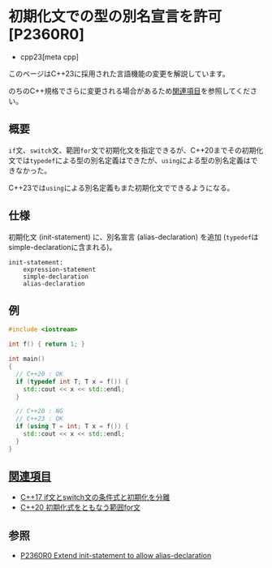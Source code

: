 # 初期化文での型の別名宣言を許可 [P2360R0]
* cpp23[meta cpp]

<!-- start lang caution -->

このページはC++23に採用された言語機能の変更を解説しています。

のちのC++規格でさらに変更される場合があるため[関連項目](#relative-page)を参照してください。

<!-- last lang caution -->

## 概要
`if`文、`switch`文、範囲`for`文で初期化文を指定できるが、C++20までその初期化文では`typedef`による型の別名定義はできたが、`using`による型の別名定義はできなかった。

C++23では`using`による別名定義もまた初期化文でできるようになる。


## 仕様
初期化文 (init-statement) に、別名宣言 (alias-declaration) を追加 (`typedef`はsimple-declarationに含まれる)。

```
init-statement:
    expression-statement
    simple-declaration
    alias-declaration
```

## 例
```cpp example
#include <iostream>

int f() { return 1; }

int main()
{
  // C++20 : OK
  if (typedef int T; T x = f()) {
    std::cout << x << std::endl;
  }

  // C++20 : NG
  // C++23 : OK
  if (using T = int; T x = f()) {
    std::cout << x << std::endl;
  }
}
```

## <a id="relative-page" href="#relative-page">関連項目</a>
- [C++17 if文とswitch文の条件式と初期化を分離](/lang/cpp17/selection_statements_with_initializer.md)
- [C++20 初期化式をともなう範囲for文](/lang/cpp20/range-based_for_statements_with_initializer.md)


## 参照
- [P2360R0 Extend init-statement to allow alias-declaration](https://www.open-std.org/jtc1/sc22/wg21/docs/papers/2021/p2360r0.html)
